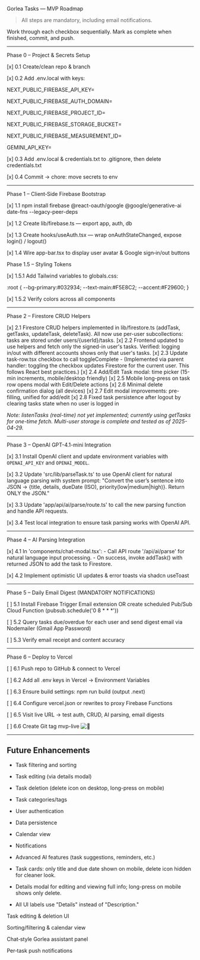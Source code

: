 Gorlea Tasks — MVP Roadmap

> All steps are mandatory, including email notifications.

Work through each checkbox sequentially. Mark as complete when finished, commit, and push.

---

Phase 0 – Project & Secrets Setup

[x] 0.1 Create/clean repo & branch

[x] 0.2 Add .env.local with keys:

NEXT_PUBLIC_FIREBASE_API_KEY=

NEXT_PUBLIC_FIREBASE_AUTH_DOMAIN=

NEXT_PUBLIC_FIREBASE_PROJECT_ID=

NEXT_PUBLIC_FIREBASE_STORAGE_BUCKET=

NEXT_PUBLIC_FIREBASE_MEASUREMENT_ID=

GEMINI_API_KEY=

[x] 0.3 Add .env.local & credentials.txt to .gitignore, then delete credentials.txt

[x] 0.4 Commit → chore: move secrets to env

---

Phase 1 – Client‑Side Firebase Bootstrap

[x] 1.1 npm install firebase @react-oauth/google @google/generative-ai date-fns --legacy-peer-deps

[x] 1.2 Create lib/firebase.ts — export app, auth, db

[x] 1.3 Create hooks/useAuth.tsx — wrap onAuthStateChanged, expose login() / logout()

[x] 1.4 Wire app-bar.tsx to display user avatar & Google sign‑in/out buttons

Phase 1.5 – Styling Tokens

[x] 1.5.1 Add Tailwind variables to globals.css:

:root {
--bg-primary:#032934;
--text-main:#F5E8C2;
--accent:#F29600;
}

[x] 1.5.2 Verify colors across all components

---

Phase 2 – Firestore CRUD Helpers

[x] 2.1 Firestore CRUD helpers implemented in lib/firestore.ts (addTask, getTasks, updateTask, deleteTask). All now use per-user subcollections: tasks are stored under users/{userId}/tasks.
[x] 2.2 Frontend updated to use helpers and fetch only the signed-in user's tasks. Verified: logging in/out with different accounts shows only that user's tasks.
[x] 2.3 Update task-row.tsx checkbox to call toggleComplete
    - (Implemented via parent handler: toggling the checkbox updates Firestore for the current user. This follows React best practices.)
[x] 2.4 Add/Edit Task modal: time picker (15-min increments, mobile/desktop friendly)
[x] 2.5 Mobile long-press on task row opens modal with Edit/Delete actions
[x] 2.6 Minimal delete confirmation dialog (all devices)
[x] 2.7 Edit modal improvements: pre-filling, unified for add/edit
[x] 2.8 Fixed task persistence after logout by clearing tasks state when no user is logged in

_Note: listenTasks (real-time) not yet implemented; currently using getTasks for one-time fetch. Multi-user storage is complete and tested as of 2025-04-29._

---

Phase 3 – OpenAI GPT-4.1-mini Integration

[x] 3.1 Install OpenAI client and update environment variables with `OPENAI_API_KEY` and `OPENAI_MODEL`.

[x] 3.2 Update 'src/lib/parseTask.ts' to use OpenAI client for natural language parsing with system prompt: "Convert the user’s sentence into JSON → {title, details, dueDate (ISO), priority(low|medium|high)}. Return ONLY the JSON."

[x] 3.3 Update 'app/api/ai/parse/route.ts' to call the new parsing function and handle API requests.

[x] 3.4 Test local integration to ensure task parsing works with OpenAI API.

---

Phase 4 – AI Parsing Integration

[x] 4.1 In 'components/chat-modal.tsx':
    - Call API route '/api/ai/parse' for natural language input processing.
    - On success, invoke addTask() with returned JSON to add the task to Firestore.

[x] 4.2 Implement optimistic UI updates & error toasts via shadcn useToast

---

Phase 5 – Daily Email Digest (MANDATORY NOTIFICATIONS)

[ ] 5.1 Install Firebase Trigger Email extension OR create scheduled Pub/Sub Cloud Function (pubsub.schedule('0 8 * * *'))

[ ] 5.2 Query tasks due/overdue for each user and send digest email via Nodemailer (Gmail App Password)

[ ] 5.3 Verify email receipt and content accuracy

---

Phase 6 – Deploy to Vercel

[ ] 6.1 Push repo to GitHub & connect to Vercel

[ ] 6.2 Add all .env keys in Vercel → Environment Variables

[ ] 6.3 Ensure build settings: npm run build (output .next)

[ ] 6.4 Configure vercel.json or rewrites to proxy Firebase Functions

[ ] 6.5 Visit live URL → test auth, CRUD, AI parsing, email digests

[ ] 6.6 Create Git tag mvp-live  ![🎉](https://fonts.gstatic.com/s/e/notoemoji/16.0/1f389/72.png)

---

## Future Enhancements

- Task filtering and sorting
- Task editing (via details modal)
- Task deletion (delete icon on desktop, long-press on mobile)
- Task categories/tags
- User authentication
- Data persistence
- Calendar view
- Notifications
- Advanced AI features (task suggestions, reminders, etc.)

- Task cards: only title and due date shown on mobile, delete icon hidden for cleaner look.
- Details modal for editing and viewing full info; long-press on mobile shows only delete.
- All UI labels use "Details" instead of "Description."

Task editing & deletion UI

Sorting/filtering & calendar view

Chat‑style Gorlea assistant panel

Per‑task push notifications
